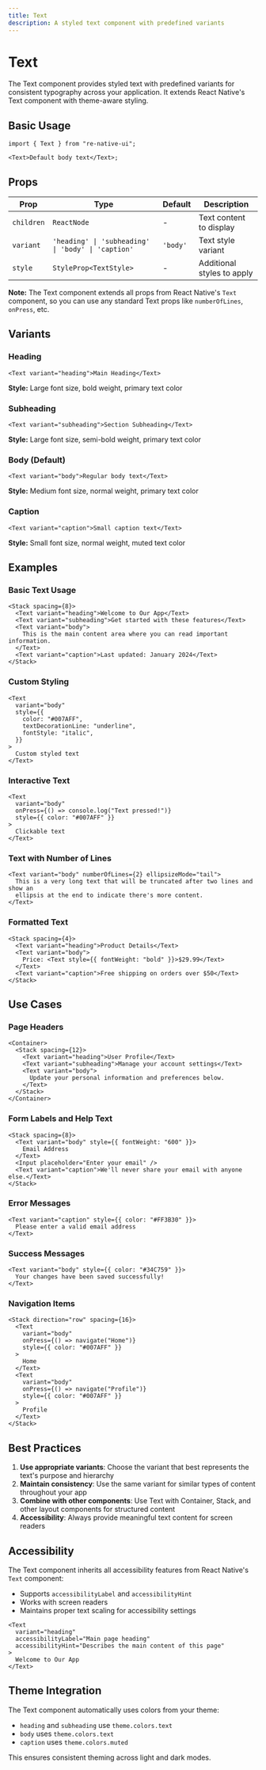 ```yaml
---
title: Text
description: A styled text component with predefined variants
---
```


# Text

The Text component provides styled text with predefined variants for consistent typography across your application. It extends React Native's Text component with theme-aware styling.

## Basic Usage

```tsx
import { Text } from "re-native-ui";

<Text>Default body text</Text>;
```

## Props

| Prop       | Type                                               | Default  | Description                |
| ---------- | -------------------------------------------------- | -------- | -------------------------- |
| `children` | `ReactNode`                                        | -        | Text content to display    |
| `variant`  | `'heading' \| 'subheading' \| 'body' \| 'caption'` | `'body'` | Text style variant         |
| `style`    | `StyleProp<TextStyle>`                             | -        | Additional styles to apply |

**Note:** The Text component extends all props from React Native's `Text` component, so you can use any standard Text props like `numberOfLines`, `onPress`, etc.

## Variants

### Heading

```tsx
<Text variant="heading">Main Heading</Text>
```

**Style:** Large font size, bold weight, primary text color

### Subheading

```tsx
<Text variant="subheading">Section Subheading</Text>
```

**Style:** Large font size, semi-bold weight, primary text color

### Body (Default)

```tsx
<Text variant="body">Regular body text</Text>
```

**Style:** Medium font size, normal weight, primary text color

### Caption

```tsx
<Text variant="caption">Small caption text</Text>
```

**Style:** Small font size, normal weight, muted text color

## Examples

### Basic Text Usage

```tsx
<Stack spacing={8}>
  <Text variant="heading">Welcome to Our App</Text>
  <Text variant="subheading">Get started with these features</Text>
  <Text variant="body">
    This is the main content area where you can read important information.
  </Text>
  <Text variant="caption">Last updated: January 2024</Text>
</Stack>
```

### Custom Styling

```tsx
<Text
  variant="body"
  style={{
    color: "#007AFF",
    textDecorationLine: "underline",
    fontStyle: "italic",
  }}
>
  Custom styled text
</Text>
```

### Interactive Text

```tsx
<Text
  variant="body"
  onPress={() => console.log("Text pressed!")}
  style={{ color: "#007AFF" }}
>
  Clickable text
</Text>
```

### Text with Number of Lines

```tsx
<Text variant="body" numberOfLines={2} ellipsizeMode="tail">
  This is a very long text that will be truncated after two lines and show an
  ellipsis at the end to indicate there's more content.
</Text>
```

### Formatted Text

```tsx
<Stack spacing={4}>
  <Text variant="heading">Product Details</Text>
  <Text variant="body">
    Price: <Text style={{ fontWeight: "bold" }}>$29.99</Text>
  </Text>
  <Text variant="caption">Free shipping on orders over $50</Text>
</Stack>
```

## Use Cases

### Page Headers

```tsx
<Container>
  <Stack spacing={12}>
    <Text variant="heading">User Profile</Text>
    <Text variant="subheading">Manage your account settings</Text>
    <Text variant="body">
      Update your personal information and preferences below.
    </Text>
  </Stack>
</Container>
```

### Form Labels and Help Text

```tsx
<Stack spacing={8}>
  <Text variant="body" style={{ fontWeight: "600" }}>
    Email Address
  </Text>
  <Input placeholder="Enter your email" />
  <Text variant="caption">We'll never share your email with anyone else.</Text>
</Stack>
```

### Error Messages

```tsx
<Text variant="caption" style={{ color: "#FF3B30" }}>
  Please enter a valid email address
</Text>
```

### Success Messages

```tsx
<Text variant="body" style={{ color: "#34C759" }}>
  Your changes have been saved successfully!
</Text>
```

### Navigation Items

```tsx
<Stack direction="row" spacing={16}>
  <Text
    variant="body"
    onPress={() => navigate("Home")}
    style={{ color: "#007AFF" }}
  >
    Home
  </Text>
  <Text
    variant="body"
    onPress={() => navigate("Profile")}
    style={{ color: "#007AFF" }}
  >
    Profile
  </Text>
</Stack>
```

## Best Practices

1. **Use appropriate variants**: Choose the variant that best represents the text's purpose and hierarchy
2. **Maintain consistency**: Use the same variant for similar types of content throughout your app
3. **Combine with other components**: Use Text with Container, Stack, and other layout components for structured content
4. **Accessibility**: Always provide meaningful text content for screen readers

## Accessibility

The Text component inherits all accessibility features from React Native's `Text` component:

- Supports `accessibilityLabel` and `accessibilityHint`
- Works with screen readers
- Maintains proper text scaling for accessibility settings

```tsx
<Text
  variant="heading"
  accessibilityLabel="Main page heading"
  accessibilityHint="Describes the main content of this page"
>
  Welcome to Our App
</Text>
```

## Theme Integration

The Text component automatically uses colors from your theme:

- `heading` and `subheading` use `theme.colors.text`
- `body` uses `theme.colors.text`
- `caption` uses `theme.colors.muted`

This ensures consistent theming across light and dark modes.
